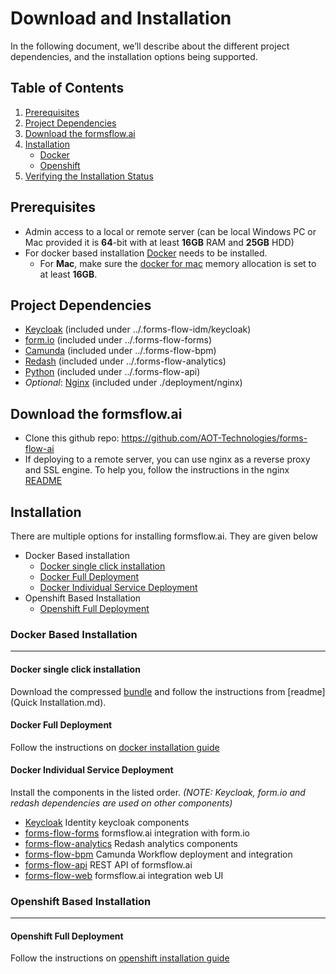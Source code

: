 # Download and Installation

In the following document, we’ll describe about the different project dependencies, and the installation options being supported.

## Table of Contents

1. [Prerequisites](#prerequisites)
2. [Project Dependencies](#project-dependencies)
3. [Download the formsflow.ai](#download-the-formsflowai)
4. [Installation](#installation)
   * [Docker](#docker-based-installation)
   * [Openshift](#openshift-based-installation)
5. [Verifying the Installation Status](#verifying-the-installation-status)


## Prerequisites

* Admin access to a local or remote server (can be local Windows PC or Mac provided it is **64**-bit with at least **16GB** RAM and **25GB** HDD) 
* For docker based installation [Docker](https://docker.com) needs to be installed.
  * For **Mac**, make sure the [docker for mac](https://docs.docker.com/docker-for-mac/#resources) memory allocation is set to at least **16GB**. 

## Project Dependencies

- [Keycloak](https://www.keycloak.org/) (included under ../.forms-flow-idm/keycloak)
- [form.io](https://www.form.io/opensource) (included under ../.forms-flow-forms)
- [Camunda](https://camunda.com/) (included under ../.forms-flow-bpm)
- [Redash](https://redash.io) (included under ../.forms-flow-analytics)
- [Python](https://www.python.org/) (included under ../.forms-flow-api)
- *Optional*: [Nginx](https://www.nginx.com) (included under ./deployment/nginx) 

## Download the formsflow.ai

* Clone this github repo:  https://github.com/AOT-Technologies/forms-flow-ai
* If deploying to a remote server, you can use nginx as a reverse proxy and SSL engine. To help you, follow the instructions in the nginx [README](./server/nginx/README.md)

## Installation

There are multiple options for installing formsflow.ai. They are given below

- Docker Based installation
  - [Docker single click installation](#docker-single-click-installation)
  - [Docker Full Deployment](#Docker-Full-Deployment)
  - [Docker Individual Service Deployment](#Docker-Individual-Service-Deployment)
- Openshift Based Installation
  - [Openshift Full Deployment](#Openshift-Full-Deployment)

### Docker Based Installation

------------------
#### Docker single click installation

Download the compressed [bundle](./docker/bundle/bundle.zip/?raw=true) and follow the instructions from [readme](Quick Installation.md).

#### Docker Full Deployment

Follow the instructions on [docker installation guide](./docker)
 
#### Docker Individual Service Deployment

Install the components in the listed order. *(NOTE: Keycloak, form.io and redash dependencies are used on other components)*
 * [Keycloak](../forms-flow-idm/keycloak) Identity keycloak components
 * [forms-flow-forms](../forms-flow-forms) formsflow.ai integration with form.io
 * [forms-flow-analytics](../forms-flow-analytics) Redash analytics components
 * [forms-flow-bpm](../forms-flow-bpm) Camunda Workflow deployment and integration
 * [forms-flow-api](../forms-flow-api) REST API of formsflow.ai
 * [forms-flow-web](../forms-flow-web) formsflow.ai integration web UI
 
### Openshift Based Installation

------------------
#### Openshift Full Deployment

 Follow the instructions on [openshift installation guide](./openshift)
